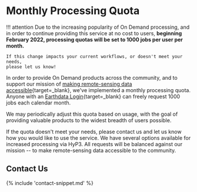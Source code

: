 # Monthly Processing Quota

!!! attention
    Due to the increasing popularity of On Demand processing, and in order to
    continue providing this service at no cost to users, **beginning February 2022,
    processing quotas will be set to 1000 jobs per user per month.**

    If this change impacts your current workflows, or doesn't meet your needs,
    please let us know!


In order to provide On Demand products across the community, and to support our mission of
[making remote-sensing data accessible](https://asf.alaska.edu/about-asf/ "https://asf.alaska.edu/about-asf/" ){target=_blank},
we've implemented a monthly processing quota. Anyone with an [Earthdata Login](https://urs.earthdata.nasa.gov/home "https://urs.earthdata.nasa.gov/home" ){target=_blank}
can freely request 1000 jobs each calendar month.

We may periodically adjust this quota based on usage, with the goal of
providing valuable products to the widest breadth of users possible.

If the quota doesn't meet your needs, please contact us and let us know how you
would like to use the service. We have several options available for increased
processing via HyP3. All requests will be balanced against our mission -- to make
remote-sensing data accessible to the community.

## Contact Us

{% include 'contact-snippet.md' %}
